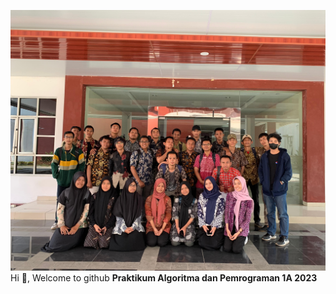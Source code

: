 ![1A Alpro 2023](https://github.com/Alpro-1A/.github/blob/master/profile/assets/1A.jpeg)
Hi 👋, Welcome to github **Praktikum Algoritma dan Pemrograman 1A 2023**




